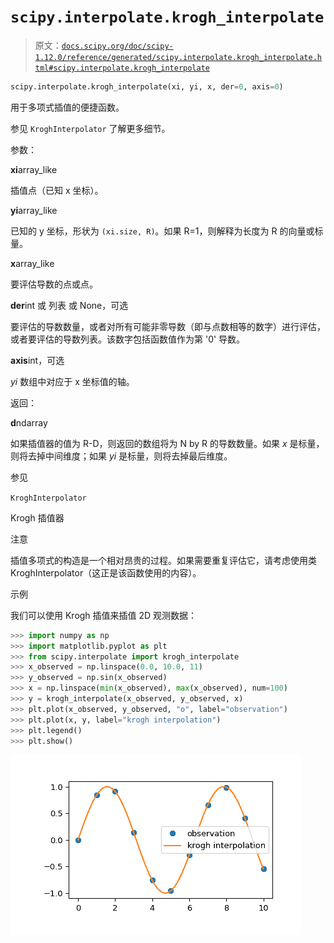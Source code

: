# `scipy.interpolate.krogh_interpolate`

> 原文：[`docs.scipy.org/doc/scipy-1.12.0/reference/generated/scipy.interpolate.krogh_interpolate.html#scipy.interpolate.krogh_interpolate`](https://docs.scipy.org/doc/scipy-1.12.0/reference/generated/scipy.interpolate.krogh_interpolate.html#scipy.interpolate.krogh_interpolate)

```py
scipy.interpolate.krogh_interpolate(xi, yi, x, der=0, axis=0)
```

用于多项式插值的便捷函数。

参见 `KroghInterpolator` 了解更多细节。

参数：

**xi**array_like

插值点（已知 x 坐标）。

**yi**array_like

已知的 y 坐标，形状为 `(xi.size, R)`。如果 R=1，则解释为长度为 R 的向量或标量。

**x**array_like

要评估导数的点或点。

**der**int 或 列表 或 None，可选

要评估的导数数量，或者对所有可能非零导数（即与点数相等的数字）进行评估，或者要评估的导数列表。该数字包括函数值作为第 '0' 导数。

**axis**int，可选

*yi* 数组中对应于 x 坐标值的轴。

返回：

**d**ndarray

如果插值器的值为 R-D，则返回的数组将为 N by R 的导数数量。如果 *x* 是标量，则将去掉中间维度；如果 *yi* 是标量，则将去掉最后维度。

参见

`KroghInterpolator`

Krogh 插值器

注意

插值多项式的构造是一个相对昂贵的过程。如果需要重复评估它，请考虑使用类 KroghInterpolator（这正是该函数使用的内容）。

示例

我们可以使用 Krogh 插值来插值 2D 观测数据：

```py
>>> import numpy as np
>>> import matplotlib.pyplot as plt
>>> from scipy.interpolate import krogh_interpolate
>>> x_observed = np.linspace(0.0, 10.0, 11)
>>> y_observed = np.sin(x_observed)
>>> x = np.linspace(min(x_observed), max(x_observed), num=100)
>>> y = krogh_interpolate(x_observed, y_observed, x)
>>> plt.plot(x_observed, y_observed, "o", label="observation")
>>> plt.plot(x, y, label="krogh interpolation")
>>> plt.legend()
>>> plt.show() 
```

![../../_images/scipy-interpolate-krogh_interpolate-1.png](img/4f5d6ce8ff0e1a84a362838d59338c68.png)
